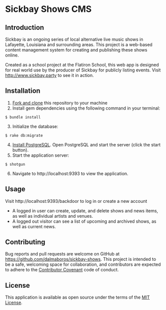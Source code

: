 # Sickbay Shows CMS

## Introduction

Sickbay is an ongoing series of local alternative live music shows in Lafayette, Louisiana and surrounding areas. This project is a web-based content management system for creating and publishing these shows online.

Created as a school project at the Flatiron School, this web app is designed for real world use by the producer of Sickbay for publicly listing events. Visit http://www.sickbay.party to see it in action.

## Installation

1. [Fork and clone](https://help.github.com/articles/cloning-a-repository/) this repository to your machine
2. Install gem dependencies using the following command in your terminal:
```
$ bundle install
```
3. Initialize the database:
```
$ rake db:migrate
```
4. [Install PostgreSQL](https://www.postgresql.org/download/). Open PostgreSQL and start the server (click the start button).
5. Start the application server:
```
$ shotgun
```
6. Navigate to http://localhost:9393 to view the application.

## Usage

Visit http://localhost:9393/backdoor to log in or create a new account
* A logged in user can create, update, and delete shows and news items, as well as individual artists and venues.
* A logged out visitor can see a list of upcoming and archived shows, as well as current news.

## Contributing

Bug reports and pull requests are welcome on GitHub at https://github.com/dalmaboros/sickbay-shows. This project is intended to be a safe, welcoming space for collaboration, and contributors are expected to adhere to the [Contributor Covenant](http://contributor-covenant.org/version/1/0/0/) code of conduct.

## License

This application is available as open source under the terms of the [MIT License](https://github.com/fastmode/foodme-sinatra-project/blob/master/LICENSE).
